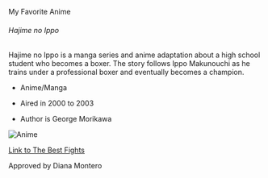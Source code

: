 My Favorite Anime
###### Hajime no Ippo

Hajime no Ippo is a manga series and anime adaptation about a high school student who becomes a boxer. The story follows Ippo Makunouchi as he trains under a professional boxer and eventually becomes a champion. 

* Anime/Manga
- Aired in 2000 to 2003
+ Author is George Morikawa

![Anime](https://m.media-amazon.com/images/M/MV5BN2UzMmM5NTQtYjUxYy00OWVjLTkwOWMtYzFhOGQxN2VlZjI5XkEyXkFqcGc@._V1_.jpg)

<a href="https://www.youtube.com/watch?v=VV_Nd1qhJCc">Link to The Best Fights </a>

Approved by Diana Montero